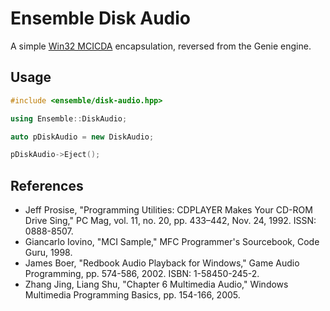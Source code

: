 # Ensemble Disk Audio

A simple [Win32 MCICDA](https://docs.microsoft.com/en-us/windows/win32/multimedia) encapsulation, reversed from the Genie engine.

## Usage

```c++
#include <ensemble/disk-audio.hpp>

using Ensemble::DiskAudio;
```

```c++
auto pDiskAudio = new DiskAudio;

pDiskAudio->Eject();
```

## References

 - Jeff Prosise, "Programming Utilities: CDPLAYER Makes Your CD-ROM Drive Sing," PC Mag, vol. 11, no. 20, pp. 433–442, Nov. 24, 1992. ISSN: 0888-8507.
 - Giancarlo Iovino, "MCI Sample," MFC Programmer's Sourcebook, Code Guru, 1998.
 - James Boer, "Redbook Audio Playback for Windows," Game Audio Programming, pp. 574-586, 2002. ISBN: 1-58450-245-2.
 - Zhang Jing, Liang Shu, "Chapter 6 Multimedia Audio," Windows Multimedia Programming Basics, pp. 154-166, 2005.
